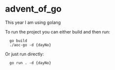 # advent_of_go

This year I am using golang

To run the project you can either build and then run:
```
  go build
  ./aoc-go -d {dayNo}
```

Or just run directly:
```
  go run . -d {dayNo}
```